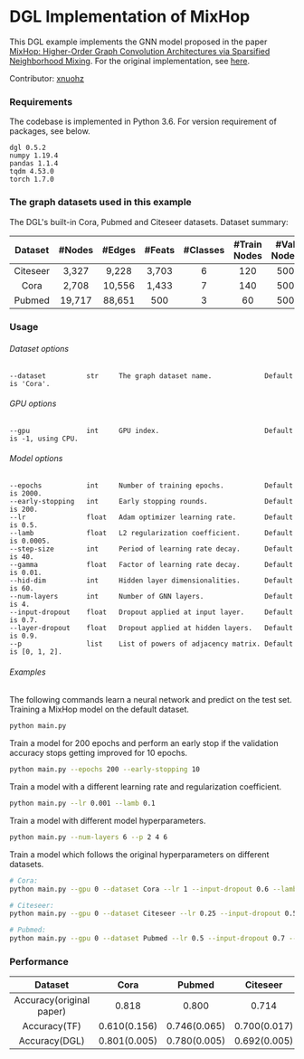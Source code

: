 # DGL Implementation of MixHop

This DGL example implements the GNN model proposed in the paper [MixHop: Higher-Order Graph Convolution Architectures via Sparsified Neighborhood Mixing](https://arxiv.org/abs/1905.00067). For the original implementation, see [here](https://github.com/samihaija/mixhop).

Contributor: [xnuohz](https://github.com/xnuohz)

### Requirements
The codebase is implemented in Python 3.6. For version requirement of packages, see below.

```
dgl 0.5.2
numpy 1.19.4
pandas 1.1.4
tqdm 4.53.0
torch 1.7.0
```

### The graph datasets used in this example

The DGL's built-in Cora, Pubmed and Citeseer datasets. Dataset summary:

| Dataset | #Nodes | #Edges | #Feats | #Classes | #Train Nodes | #Val Nodes | #Test Nodes |
| :-: | :-: | :-: | :-: | :-: | :-: | :-: | :-: |
| Citeseer | 3,327 | 9,228 | 3,703 | 6 | 120 | 500 | 1000 |
| Cora | 2,708 | 10,556 | 1,433 | 7 | 140 | 500 | 1000 |
| Pubmed | 19,717 | 88,651 | 500 | 3 | 60 | 500 | 1000 |

### Usage

###### Dataset options
```
--dataset          str     The graph dataset name.             Default is 'Cora'.
```

###### GPU options
```
--gpu              int     GPU index.                          Default is -1, using CPU.
```

###### Model options
```
--epochs           int     Number of training epochs.          Default is 2000.
--early-stopping   int     Early stopping rounds.              Default is 200.
--lr               float   Adam optimizer learning rate.       Default is 0.5.
--lamb             float   L2 regularization coefficient.      Default is 0.0005.
--step-size        int     Period of learning rate decay.      Default is 40.
--gamma            float   Factor of learning rate decay.      Default is 0.01.
--hid-dim          int     Hidden layer dimensionalities.      Default is 60.
--num-layers       int     Number of GNN layers.               Default is 4.
--input-dropout    float   Dropout applied at input layer.     Default is 0.7.
--layer-dropout    float   Dropout applied at hidden layers.   Default is 0.9.
--p                list    List of powers of adjacency matrix. Default is [0, 1, 2].
```

###### Examples

The following commands learn a neural network and predict on the test set.
Training a MixHop model on the default dataset.
```bash
python main.py
```
Train a model for 200 epochs and perform an early stop if the validation accuracy stops getting improved for 10 epochs.
```bash
python main.py --epochs 200 --early-stopping 10
```
Train a model with a different learning rate and regularization coefficient.
```bash
python main.py --lr 0.001 --lamb 0.1
```
Train a model with different model hyperparameters.
```bash
python main.py --num-layers 6 --p 2 4 6
```
Train a model which follows the original hyperparameters on different datasets.
```bash
# Cora:
python main.py --gpu 0 --dataset Cora --lr 1 --input-dropout 0.6 --lamb 5e-3 --hid-dim 100 --num-layers 3

# Citeseer:
python main.py --gpu 0 --dataset Citeseer --lr 0.25 --input-dropout 0.5 --lamb 5e-3 --hid-dim 60 --num-layers 3

# Pubmed:
python main.py --gpu 0 --dataset Pubmed --lr 0.5 --input-dropout 0.7 --lamb 5e-3 --hid-dim 60 --num-layers 3
```

### Performance

| Dataset | Cora | Pubmed | Citeseer |
| :-: | :-: | :-: | :-: |
| Accuracy(original paper) | 0.818 | 0.800 | 0.714 |
| Accuracy(TF) | 0.610(0.156) | 0.746(0.065) | 0.700(0.017) |
| Accuracy(DGL) | 0.801(0.005) | 0.780(0.005) | 0.692(0.005) |